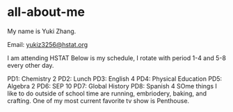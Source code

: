 # all-about-me
My name is Yuki Zhang.

Email: yukiz3256@hstat.org

I am attending HSTAT
Below is my schedule, I rotate with period 1-4 and 5-8 every other day.

PD1: Chemistry 2
PD2: Lunch 
PD3: English 4
PD4: Physical Education
PD5: Algebra 2 
PD6: SEP 10
PD7: Global History
PD8: Spanish 4 
SOme things I like to do outside of school time are running, embriodery, baking, and crafting.
One of my most current favorite tv show is Penthouse. 